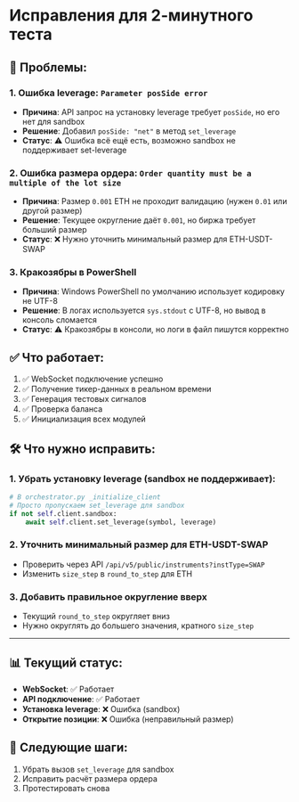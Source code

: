 # Исправления для 2-минутного теста

## 🔴 Проблемы:

### 1. **Ошибка leverage: `Parameter posSide error`**
- **Причина**: API запрос на установку leverage требует `posSide`, но его нет для sandbox
- **Решение**: Добавил `posSide: "net"` в метод `set_leverage`
- **Статус**: ⚠️ Ошибка всё ещё есть, возможно sandbox не поддерживает set-leverage

### 2. **Ошибка размера ордера: `Order quantity must be a multiple of the lot size`**
- **Причина**: Размер `0.001` ETH не проходит валидацию (нужен `0.01` или другой размер)
- **Решение**: Текущее округление даёт `0.001`, но биржа требует больший размер
- **Статус**: ❌ Нужно уточнить минимальный размер для ETH-USDT-SWAP

### 3. **Кракозябры в PowerShell**
- **Причина**: Windows PowerShell по умолчанию использует кодировку не UTF-8
- **Решение**: В логах используется `sys.stdout` с UTF-8, но вывод в консоль сломается
- **Статус**: ⚠️ Кракозябры в консоли, но логи в файл пишутся корректно

## ✅ Что работает:

1. ✅ WebSocket подключение успешно
2. ✅ Получение тикер-данных в реальном времени
3. ✅ Генерация тестовых сигналов
4. ✅ Проверка баланса
5. ✅ Инициализация всех модулей

## 🛠️ Что нужно исправить:

### 1. Убрать установку leverage (sandbox не поддерживает):
```python
# В orchestrator.py _initialize_client
# Просто пропускаем set_leverage для sandbox
if not self.client.sandbox:
    await self.client.set_leverage(symbol, leverage)
```

### 2. Уточнить минимальный размер для ETH-USDT-SWAP
- Проверить через API `/api/v5/public/instruments?instType=SWAP`
- Изменить `size_step` в `round_to_step` для ETH

### 3. Добавить правильное округление вверх
- Текущий `round_to_step` округляет вниз
- Нужно округлять до большего значения, кратного `size_step`

---

## 📊 Текущий статус:
- **WebSocket**: ✅ Работает
- **API подключение**: ✅ Работает
- **Установка leverage**: ❌ Ошибка (sandbox)
- **Открытие позиции**: ❌ Ошибка (неправильный размер)

## 🎯 Следующие шаги:
1. Убрать вызов `set_leverage` для sandbox
2. Исправить расчёт размера ордера
3. Протестировать снова


